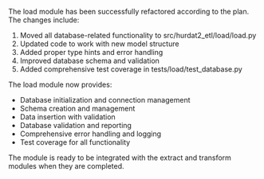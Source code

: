 The load module has been successfully refactored according to the plan. The changes include:

1. Moved all database-related functionality to src/hurdat2_etl/load/load.py
2. Updated code to work with new model structure
3. Added proper type hints and error handling
4. Improved database schema and validation
5. Added comprehensive test coverage in tests/load/test_database.py

The load module now provides:
- Database initialization and connection management
- Schema creation and management
- Data insertion with validation
- Database validation and reporting
- Comprehensive error handling and logging
- Test coverage for all functionality

The module is ready to be integrated with the extract and transform modules when they are completed.
